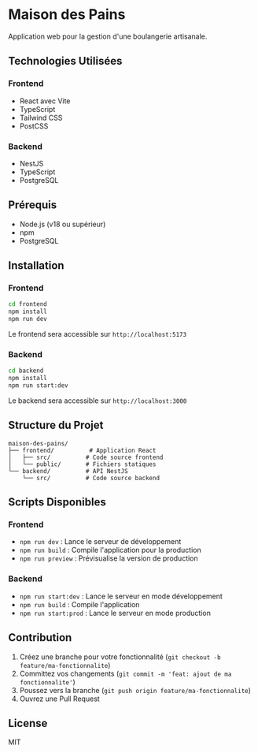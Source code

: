 # Maison des Pains

Application web pour la gestion d'une boulangerie artisanale.

## Technologies Utilisées

### Frontend
- React avec Vite
- TypeScript
- Tailwind CSS
- PostCSS

### Backend
- NestJS
- TypeScript
- PostgreSQL

## Prérequis

- Node.js (v18 ou supérieur)
- npm
- PostgreSQL

## Installation

### Frontend

```bash
cd frontend
npm install
npm run dev
```

Le frontend sera accessible sur `http://localhost:5173`

### Backend

```bash
cd backend
npm install
npm run start:dev
```

Le backend sera accessible sur `http://localhost:3000`

## Structure du Projet

```
maison-des-pains/
├── frontend/          # Application React
│   ├── src/          # Code source frontend
│   └── public/       # Fichiers statiques
└── backend/          # API NestJS
    └── src/          # Code source backend
```

## Scripts Disponibles

### Frontend

- `npm run dev` : Lance le serveur de développement
- `npm run build` : Compile l'application pour la production
- `npm run preview` : Prévisualise la version de production

### Backend

- `npm run start:dev` : Lance le serveur en mode développement
- `npm run build` : Compile l'application
- `npm run start:prod` : Lance le serveur en mode production

## Contribution

1. Créez une branche pour votre fonctionnalité (`git checkout -b feature/ma-fonctionnalite`)
2. Committez vos changements (`git commit -m 'feat: ajout de ma fonctionnalite'`)
3. Poussez vers la branche (`git push origin feature/ma-fonctionnalite`)
4. Ouvrez une Pull Request

## License

MIT